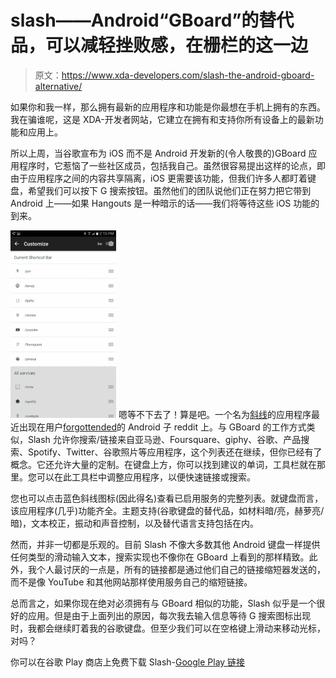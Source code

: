 # slash——Android“GBoard”的替代品，可以减轻挫败感，在栅栏的这一边

> 原文：<https://www.xda-developers.com/slash-the-android-gboard-alternative/>

如果你和我一样，那么拥有最新的应用程序和功能是你最想在手机上拥有的东西。我在骗谁呢，这是 XDA-开发者网站，它建立在拥有和支持你所有设备上的最新功能和应用上。

所以上周，当谷歌宣布为 iOS 而不是 Android 开发新的(令人敬畏的)GBoard 应用程序时，它惹恼了一些社区成员，包括我自己。虽然很容易提出这样的论点，即由于应用程序之间的内容共享隔离，iOS 更需要该功能，但我们许多人都盯着键盘，希望我们可以按下 G 搜索按钮。虽然他们的团队说他们正在努力把它带到 Android 上——如果 Hangouts 是一种暗示的话——我们将等待这些 iOS 功能的到来。

[![Screenshot_20160514-141041](img/e07cbcd1d62759f63ad8a2052a39c5c2.png)](http://static1.xdaimages.com/wordpress/wp-content/uploads/2016/05/Screenshot_20160514-141041.png) 嗯等不下去了！算是吧。一个名为[斜线](https://play.google.com/store/apps/details?id=com.tapslash.android.latin)的应用程序最近出现在用户[forgottended](https://www.reddit.com/r/Android/comments/4jbq8b/found_a_gboard_alternative_for_android/)的 Android 子 reddit 上。与 GBoard 的工作方式类似，Slash 允许你搜索/链接来自亚马逊、Foursquare、giphy、谷歌、产品搜索、Spotify、Twitter、谷歌照片等应用程序，这个列表还在继续，但你已经有了概念。它还允许大量的定制。在键盘上方，你可以找到建议的单词，工具栏就在那里。您可以在此工具栏中调整应用程序，以便快速链接或搜索。

您也可以点击蓝色斜线图标(因此得名)查看已启用服务的完整列表。就键盘而言，该应用程序(几乎)功能齐全。主题支持(谷歌键盘的替代品，如材料暗/亮，赫萝亮/暗)，文本校正，振动和声音控制，以及替代语言支持包括在内。

然而，并非一切都是乐观的。目前 Slash 不像大多数其他 Android 键盘一样提供任何类型的滑动输入文本，搜索实现也不像你在 GBoard 上看到的那样精致。此外，我个人最讨厌的一点是，所有的链接都是通过他们自己的链接缩短器发送的，而不是像 YouTube 和其他网站那样使用服务自己的缩短链接。

总而言之，如果你现在绝对必须拥有与 GBoard 相似的功能，Slash 似乎是一个很好的应用。但是由于上面列出的原因，每次我去输入信息等待 G 搜索图标出现时，我都会继续盯着我的谷歌键盘。但至少我们可以在空格键上滑动来移动光标，对吗？

你可以在谷歌 Play 商店上免费下载 Slash-[Google Play 链接](https://play.google.com/store/apps/details?id=com.tapslash.android.latin)